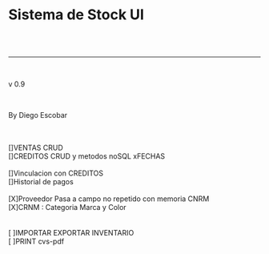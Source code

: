 <h1>Sistema de Stock UI </h1><br>
<br/><hr>
<br/><p> v 0.9 </p>
<br/><p> By Diego Escobar</p>
<br/>
<br/>[]VENTAS CRUD
<br/>[]CREDITOS CRUD y metodos noSQL xFECHAS
<br/>
<br/>[]Vinculacion con CREDITOS
<br/>[]Historial de pagos
<br/>
<br/>[X]Proveedor Pasa a campo no repetido con memoria CNRM
<br/>[X]CRNM : Categoria Marca y Color
<br/>
<br/>
<br/>[ ]IMPORTAR EXPORTAR INVENTARIO
<br/>[ ]PRINT cvs-pdf
<br/>
<br/>
<br/>
<br/>
<br/>
<br/>
<br/>
<br/>
